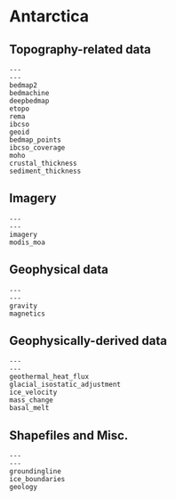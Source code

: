 # Antarctica

## Topography-related data

```{nbgallery}
---
---
bedmap2
bedmachine
deepbedmap
etopo
rema
ibcso
geoid
bedmap_points
ibcso_coverage
moho
crustal_thickness
sediment_thickness
```

## Imagery

```{nbgallery}
---
---
imagery
modis_moa
```

## Geophysical data

```{nbgallery}
---
---
gravity
magnetics
```

## Geophysically-derived data

```{nbgallery}
---
---
geothermal_heat_flux
glacial_isostatic_adjustment
ice_velocity
mass_change
basal_melt
```

## Shapefiles and Misc.

```{nbgallery}
---
---
groundingline
ice_boundaries
geology
```
